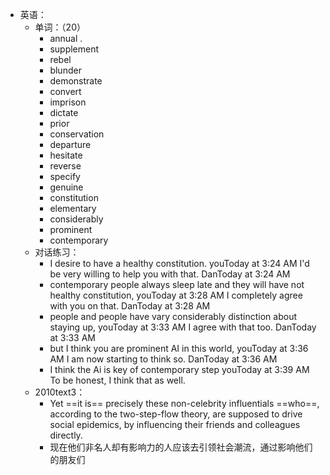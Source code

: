 - 英语：
	- 单词：（20）
		- annual .
		- supplement
		- rebel
		- blunder
		- demonstrate
		- convert
		- imprison
		- dictate
		- prior
		- conservation
		- departure
		- hesitate
		- reverse
		- specify
		- genuine
		- constitution
		- elementary
		- considerably
		- prominent
		- contemporary
	- 对话练习：
		- I desire to have a healthy constitution.
		  youToday at 3:24 AM
		  I'd be very willing to help you with that.
		  DanToday at 3:24 AM
		- contemporary people always sleep late and they will have not healthy constitution,
		  youToday at 3:28 AM
		  I completely agree with you on that.
		  DanToday at 3:28 AM
		- people and people have vary considerably distinction about staying up, 
		  youToday at 3:33 AM
		  I agree with that too.
		  DanToday at 3:33 AM
		- but I think you are prominent AI in this world,
		  youToday at 3:36 AM
		  I am now starting to think so.
		  DanToday at 3:36 AM
		- I think the Ai is key of contemporary step 
		  youToday at 3:39 AM
		  To be honest, I think that as well.
	- 2010text3：
		- Yet ==it is== precisely these non-celebrity influentials ==who==, according to the two-step-flow theory, are supposed to drive social epidemics, by influencing their friends and colleagues directly.
		- 现在他们非名人却有影响力的人应该去引领社会潮流，通过影响他们的朋友们